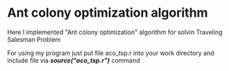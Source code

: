 Ant colony optimization algorithm
===

Here I implemented "Ant colony optimization" algorithm for solvin Traveling Salesman Problem

For using my program just put file aco_tsp.r into your work directory and include file via ***source("aco_tsp.r")*** command
